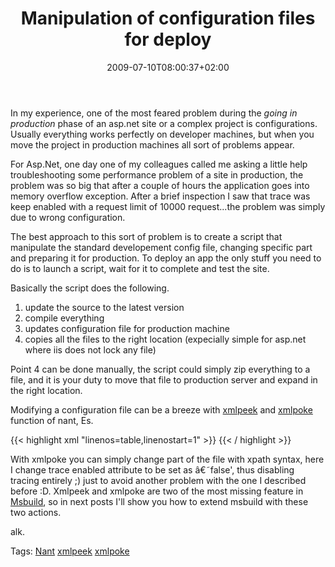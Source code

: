 ﻿---
title: "Manipulation of configuration files for deploy"
description: ""
date: 2009-07-10T08:00:37+02:00
draft: false
tags: [Programming,Tools and library]
categories: [Programming,Tools and library]
---
In my experience, one of the most feared problem during the *going in production* phase of an asp.net site or a complex project is configurations. Usually everything works perfectly on developer machines, but when you move the project in production machines all sort of problems appear.

For Asp.Net, one day one of my colleagues called me asking a little help troubleshooting some performance problem of a site in production, the problem was so big that after a couple of hours the application goes into memory overflow exception. After a brief inspection I saw that trace was keep enabled with a request limit of 10000 request...the problem was simply due to wrong configuration.

The best approach to this sort of problem is to create a script that manipulate the standard developement config file, changing specific part and preparing it for production. To deploy an app the only stuff you need to do is to launch a script, wait for it to complete and test the site.

Basically the script does the following.

1. update the source to the latest version
2. compile everything
3. updates configuration file for production machine
4. copies all the files to the right location (expecially simple for asp.net where iis does not lock any file)

Point 4 can be done manually, the script could simply zip everything to a file, and it is your duty to move that file to production server and expand in the right location.

Modifying a configuration file can be a breeze with [xmlpeek](http://tinyurl.com/l48c5v) and [xmlpoke](http://tinyurl.com/loqp4d) function of nant, Es.

{{< highlight xml "linenos=table,linenostart=1" >}}
<xmlpoke file="${DeployDir}\Site\web.config"
    xpath="/configuration/system.web/trace/@enabled"
    value='false' >
</xmlpoke>{{< / highlight >}}

<!-- Code inserted with Steve Dunn's Windows Live Writer Code Formatter Plugin.  http://dunnhq.com -->

With xmlpoke you can simply change part of the file with xpath syntax, here I change trace enabled attribute to be set as â€˜false', thus disabling tracing entirely ;) just to avoid another problem with the one I described before :D. Xmlpeek and xmlpoke are two of the most missing feature in [Msbuild](http://channel9.msdn.com/wiki/msbuild/equivalenttasks/), so in next posts I'll show you how to extend msbuild with these two actions.

alk.

Tags: [Nant](http://technorati.com/tag/Nant) [xmlpeek](http://technorati.com/tag/xmlpeek) [xmlpoke](http://technorati.com/tag/xmlpoke)
